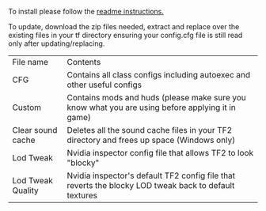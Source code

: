 To install please follow the [readme instructions.](https://github.com/fluteds/tf2/blob/master/readme.md#installation)

To update, download the zip files needed, extract and replace over the existing files in your tf directory ensuring your config.cfg file is still read only after updating/replacing.

<table>
<tr>
	<td>File name
	<td>Contents
<tr>
	<td>CFG
	<td>Contains all class configs including autoexec and other useful configs
<tr>
	<td>Custom
	<td>Contains mods and huds (please make sure you know what you are using before applying it in game)
<tr>
	<td>Clear sound cache
	<td>Deletes all the sound cache files in your TF2 directory and frees up space (Windows only)
<tr>
	<td>Lod Tweak
	<td>Nvidia inspector config file that allows TF2 to look "blocky"
<tr>
	<td>Lod Tweak Quality
	<td>Nvidia inspector's default TF2 config file that reverts the blocky LOD tweak back to default textures
</table>
